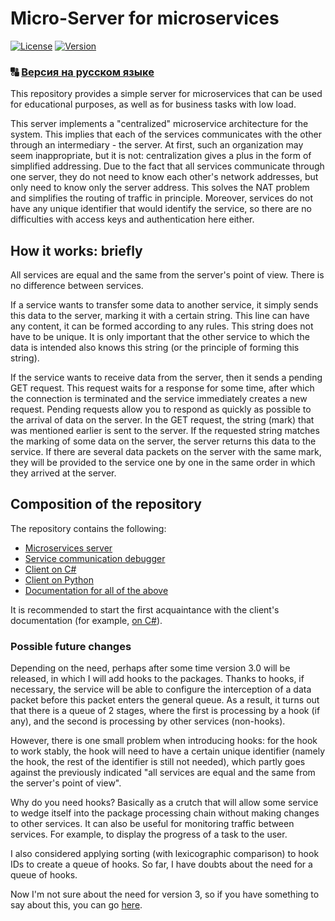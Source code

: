 # Micro-Server for microservices

[![License](https://img.shields.io/badge/LICENSE-Apache%202.0-green?style=flat)](/LICENSE)  [![Version](https://img.shields.io/badge/VERSION-RELEASE%20--%202.0-green?style=flat)](https://github.com/MixailAlexeevich/Microservices.MicroServer/releases)
### :capital_abcd: [Версия на русском языке](/README-ru.md)

This repository provides a simple server for microservices that can be used for educational purposes, as well as for business tasks with low load.

This server implements a "centralized" microservice architecture for the system.
This implies that each of the services communicates with the other through an intermediary - the server.
At first, such an organization may seem inappropriate, but it is not: centralization gives a plus in the form of simplified addressing.
Due to the fact that all services communicate through one server, they do not need to know each other's network addresses, but only need to know only the server address. This solves the NAT problem and simplifies the routing of traffic in principle.
Moreover, services do not have any unique identifier that would identify the service, so there are no difficulties with access keys and authentication here either.

## How it works: briefly

All services are equal and the same from the server's point of view. There is no difference between services.

If a service wants to transfer some data to another service, it simply sends this data to the server, marking it with a certain string.
This line can have any content, it can be formed according to any rules. This string does not have to be unique.
It is only important that the other service to which the data is intended also knows this string (or the principle of forming this string).

If the service wants to receive data from the server, then it sends a pending GET request.
This request waits for a response for some time, after which the connection is terminated and the service immediately creates a new request.
Pending requests allow you to respond as quickly as possible to the arrival of data on the server.
In the GET request, the string (mark) that was mentioned earlier is sent to the server.
If the requested string matches the marking of some data on the server, the server returns this data to the service.
If there are several data packets on the server with the same mark, they will be provided to the service one by one in the same order in which they arrived at the server.

## Composition of the repository

The repository contains the following:
* [Microservices server](/Microservices-MicroServer)
* [Service communication debugger](/MicroServer.Debugger)
* [Client on C#](/API-C%23)
* [Client on Python](/API-Python)
* [Documentation for all of the above](/Documentation/EN)

It is recommended to start the first acquaintance with the client's documentation (for example, [on С#](https://github.com/MixailAlexeevich/Microservices.MicroServer/blob/master/Documentation/EN/API-C%23.pdf)).

### Possible future changes

Depending on the need, perhaps after some time version 3.0 will be released, in which I will add hooks to the packages.
Thanks to hooks, if necessary, the service will be able to configure the interception of a data packet before this packet enters the general queue.
As a result, it turns out that there is a queue of 2 stages, where the first is processing by a hook (if any), and the second is processing by other services (non-hooks).

However, there is one small problem when introducing hooks: for the hook to work stably, the hook will need to have a certain unique identifier (namely the hook, the rest of the identifier is still not needed), which partly goes against the previously indicated "all services are equal and the same from the server's point of view".

Why do you need hooks?
Basically as a crutch that will allow some service to wedge itself into the package processing chain without making changes to other services.
It can also be useful for monitoring traffic between services. For example, to display the progress of a task to the user.

I also considered applying sorting (with lexicographic comparison) to hook IDs to create a queue of hooks.
So far, I have doubts about the need for a queue of hooks.

Now I'm not sure about the need for version 3, so if you have something to say about this, you can go [here](https://github.com/MixailAlexeevich/Microservices.MicroServer/discussions/1).